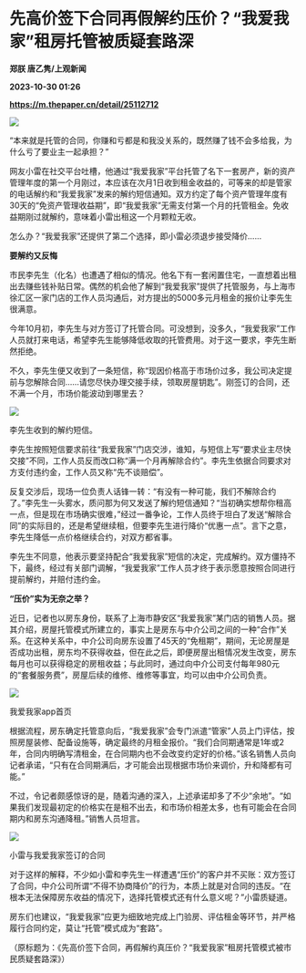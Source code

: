 # 先高价签下合同再假解约压价？“我爱我家”租房托管被质疑套路深
**郑朕 唐乙隽/上观新闻**

**2023-10-30 01:26**

**https://m.thepaper.cn/detail/25112712**

![](https://imagecloud.thepaper.cn/thepaper/image/276/194/162.jpg)

“本来就是托管的合同，你赚和亏都是和我没关系的，既然赚了钱不会多给我，为什么亏了要业主一起承担？”

网友小雷在社交平台吐槽，他通过“我爱我家”平台托管了名下一套房产，新的资产管理年度的第一个月刚过，本应该在次月1日收到租金收益的，可等来的却是管家的电话解约和“我爱我家”发来的解约短信通知。双方约定了每个资产管理年度有30天的“免资产管理收益期”，即“我爱我家”无需支付第一个月的托管租金。免收益期刚过就解约，意味着小雷出租这一个月颗粒无收。

怎么办？“我爱我家”还提供了第二个选择，即小雷必须退步接受降价……

**要解约又反悔**

市民李先生（化名）也遭遇了相似的情况。他名下有一套闲置住宅，一直想着出租出去赚些钱补贴日常。偶然的机会他了解到“我爱我家”提供了托管服务，与上海市徐汇区一家门店的工作人员沟通后，对方提出的5000多元月租金的报价让李先生很满意。

今年10月初，李先生与对方签订了托管合同。可没想到，没多久，“我爱我家”工作人员就打来电话，希望李先生能够降低收取的托管费用。对于这一要求，李先生断然拒绝。

不久，李先生便又收到了一条短信，称“现因价格高于市场价过多，我公司决定提前与您解除合同……请您尽快办理交接手续，领取房屋钥匙”。刚签订的合同，还不满一个月，市场价能波动到哪里去？

![](https://imagecloud.thepaper.cn/thepaper/image/276/194/113.jpg)

李先生收到的解约短信。

李先生按照短信要求前往“我爱我家”门店交涉，谁知，与短信上写“要求业主尽快交接”不同，工作人员反而改口称“满一个月再解除合约”。李先生依据合同要求对方支付违约金，工作人员又称“先不谈赔偿”。

反复交涉后，现场一位负责人话锋一转：“有没有一种可能，我们不解除合约了。”李先生一头雾水，质问那为何又发送了解约短信通知？“当初确实想帮你租高一点，但是现在市场确实很难，”经过一番争论，工作人员终于坦白了发送“解除合同”的实际目的，还是希望继续租，但要李先生进行降价“优惠一点”。言下之意，李先生降低一点价格继续合约，对双方都省事。

李先生不同意，他表示要坚持配合“我爱我家”短信的决定，完成解约。双方僵持不下，最终，经过有关部门调解，“我爱我家”工作人员才终于表示愿意按照合同进行提前解约，并赔付违约金。

**“压价”实为无奈之举？**

近日，记者也以房东身份，联系了上海市静安区“我爱我家”某门店的销售人员。据其介绍，房屋托管模式所建立的，事实上是房东与中介公司之间的一种“合作”关系。在这种关系中，中介公司向房东设置了45天的“免租期”，期间，无论房屋是否成功出租，房东均不获得收益，但在此之后，即便房屋出租情况发生改变，房东每月也可以获得稳定的房租收益；与此同时，通过向中介公司支付每年980元的“套餐服务费”，房屋后续的维修、维修等事宜，均可以由中介公司负责。

![](https://imagecloud.thepaper.cn/thepaper/image/276/194/114.jpg)

我爱我家app首页

根据流程，房东确定托管意向后，“我爱我家”会专门派遣“管家”人员上门评估，按照房屋装修、配备设施等，确定最终的月租金报价。“我们合同期通常是1年或2年，合同内明确写清租金，在合同期内也不会改变约定好的价格。”该名销售人员向记者承诺，“只有在合同期满后，才可能会出现根据市场价来调价，升和降都有可能。”

不过，令记者颇感惊讶的是，随着沟通的深入，上述承诺却多了不少“余地”。“如果我们发现最初定的价格实在是租不出去，和市场价相差太多，也有可能会在合同期内和房东沟通降租。”销售人员坦言。

![](https://imagecloud.thepaper.cn/thepaper/image/276/194/115.jpg)

小雷与我爱我家签订的合同

对于这样的解释，不少如小雷和李先生一样遭遇“压价”的客户并不买账：双方签订了合同，中介公司所谓“不得不协商降价”的行为，本质上就是对合同的违反。“在根本无法保障房东收益的情况下，选择托管模式还有什么意义呢？”小雷质疑道。

房东们也建议，“我爱我家”应更为细致地完成上门验房、评估租金等环节，并严格履行合同约定，莫让“托管”模式成为“套路”。

（原标题为：《先高价签下合同，再假解约真压价？“我爱我家”租房托管模式被市民质疑套路深》）